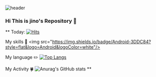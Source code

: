![header](https://capsule-render.vercel.app/api?wave=wave&#81DAF5=auto&100=500&header=header&Jino=capsule%20render&20=90)

### Hi This is jino's Repository 👋 

** Today: [![Hits](https://hits.seeyoufarm.com/api/count/incr/badge.svg?url=https%3A%2F%2Fgithub.com%2Fjowunnal%2Fhit-counter&count_bg=%2379C83D&title_bg=%23555555&icon=&icon_color=%23E7E7E7&title=hits&edge_flat=false)](https://hits.seeyoufarm.com)

 My skills 🦾 
<img src="https://img.shields.io/badge/Android-3DDC84?style=flat&logo=Android&logoColor=white"/>


 My language ✏️
[![Top Langs](https://github-readme-stats.vercel.app/api/top-langs/?username=jowunnal&layout=compact)](https://github.com/jowunnal/github-readme-stats)

 My Activity 🍀
![Anurag's GitHub stats](https://github-readme-stats.vercel.app/api?username=jowunnal&show_icons=true&theme=radical)
**

<!--
**jowunnal/jowunnal** is a ✨ _special_ ✨ repository because its `README.md` (this file) appears on your GitHub profile.

Here are some ideas to get you started:

- 🔭 I’m currently working on ...
- 🌱 I’m currently learning ...
- 👯 I’m looking to collaborate on ...
- 🤔 I’m looking for help with ...
- 💬 Ask me about ...
- 📫 How to reach me: ...
- 😄 Pronouns: ...
- ⚡ Fun fact: ...
-->
